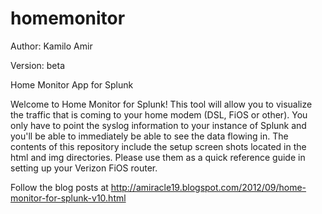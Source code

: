 homemonitor
===========

Author: Kamilo Amir

Version: beta

Home Monitor App for Splunk

Welcome to Home Monitor for Splunk! This tool will allow you to visualize the traffic that is coming to your home modem (DSL, FiOS or other).  You only have to point the syslog information to your instance of Splunk and you'll be able to immediately be able to see the data flowing in. The contents of this repository include the setup screen shots located in the html and img directories.  Please use them as a quick reference guide in setting up your Verizon FiOS router.  

Follow the blog posts at http://amiracle19.blogspot.com/2012/09/home-monitor-for-splunk-v10.html